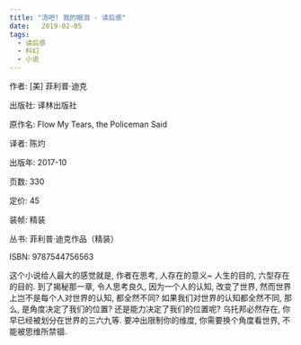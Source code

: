 ```yaml
---
title: "流吧! 我的眼泪 - 读后感"
date:   2019-02-05
tags:
  - 读后感
  - 科幻
  - 小说
---
```


作者:  [美] 菲利普·迪克

出版社: 译林出版社

原作名: Flow My Tears, the Policeman Said

译者: 陈灼

出版年: 2017-10

页数: 330

定价: 45

装帧: 精装

丛书: 菲利普·迪克作品（精装）

ISBN: 9787544756563


这个小说给人最大的感觉就是, 作者在思考, 人存在的意义~ 人生的目的, 六型存在的目的.
到了揭秘那一章, 令人思考良久, 因为一个人的认知, 改变了世界, 然而世界上岂不是每个人对世界的认知, 都全然不同?
如果我们对世界的认知都全然不同, 那么, 是角度决定了我们的位置? 还是能力决定了我们的位置呢? 乌托邦必然存在, 你早已经被划分在世界的三六九等. 要冲出限制你的维度, 你需要换个角度看世界, 不能被思维所禁锢.
